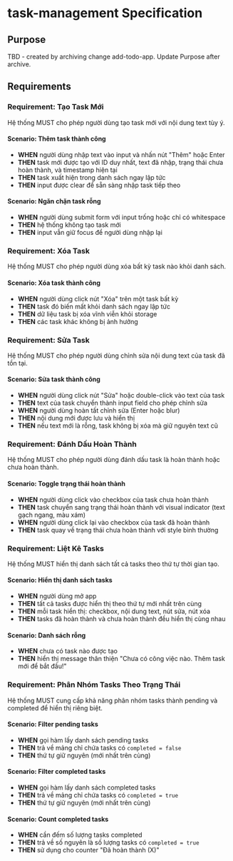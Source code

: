 # task-management Specification

## Purpose
TBD - created by archiving change add-todo-app. Update Purpose after archive.
## Requirements
### Requirement: Tạo Task Mới
Hệ thống MUST cho phép người dùng tạo task mới với nội dung text tùy ý.

#### Scenario: Thêm task thành công
- **WHEN** người dùng nhập text vào input và nhấn nút "Thêm" hoặc Enter
- **THEN** task mới được tạo với ID duy nhất, text đã nhập, trạng thái chưa hoàn thành, và timestamp hiện tại
- **THEN** task xuất hiện trong danh sách ngay lập tức
- **THEN** input được clear để sẵn sàng nhập task tiếp theo

#### Scenario: Ngăn chặn task rỗng
- **WHEN** người dùng submit form với input trống hoặc chỉ có whitespace
- **THEN** hệ thống không tạo task mới
- **THEN** input vẫn giữ focus để người dùng nhập lại

### Requirement: Xóa Task
Hệ thống MUST cho phép người dùng xóa bất kỳ task nào khỏi danh sách.

#### Scenario: Xóa task thành công
- **WHEN** người dùng click nút "Xóa" trên một task bất kỳ
- **THEN** task đó biến mất khỏi danh sách ngay lập tức
- **THEN** dữ liệu task bị xóa vĩnh viễn khỏi storage
- **THEN** các task khác không bị ảnh hưởng

### Requirement: Sửa Task
Hệ thống MUST cho phép người dùng chỉnh sửa nội dung text của task đã tồn tại.

#### Scenario: Sửa task thành công
- **WHEN** người dùng click nút "Sửa" hoặc double-click vào text của task
- **THEN** text của task chuyển thành input field cho phép chỉnh sửa
- **WHEN** người dùng hoàn tất chỉnh sửa (Enter hoặc blur)
- **THEN** nội dung mới được lưu và hiển thị
- **THEN** nếu text mới là rỗng, task không bị xóa mà giữ nguyên text cũ

### Requirement: Đánh Dấu Hoàn Thành
Hệ thống MUST cho phép người dùng đánh dấu task là hoàn thành hoặc chưa hoàn thành.

#### Scenario: Toggle trạng thái hoàn thành
- **WHEN** người dùng click vào checkbox của task chưa hoàn thành
- **THEN** task chuyển sang trạng thái hoàn thành với visual indicator (text gạch ngang, màu xám)
- **WHEN** người dùng click lại vào checkbox của task đã hoàn thành
- **THEN** task quay về trạng thái chưa hoàn thành với style bình thường

### Requirement: Liệt Kê Tasks
Hệ thống MUST hiển thị danh sách tất cả tasks theo thứ tự thời gian tạo.

#### Scenario: Hiển thị danh sách tasks
- **WHEN** người dùng mở app
- **THEN** tất cả tasks được hiển thị theo thứ tự mới nhất trên cùng
- **THEN** mỗi task hiển thị: checkbox, nội dung text, nút sửa, nút xóa
- **THEN** tasks đã hoàn thành và chưa hoàn thành đều hiển thị cùng nhau

#### Scenario: Danh sách rỗng
- **WHEN** chưa có task nào được tạo
- **THEN** hiển thị message thân thiện "Chưa có công việc nào. Thêm task mới để bắt đầu!"

### Requirement: Phân Nhóm Tasks Theo Trạng Thái
Hệ thống MUST cung cấp khả năng phân nhóm tasks thành pending và completed để hiển thị riêng biệt.

#### Scenario: Filter pending tasks
- **WHEN** gọi hàm lấy danh sách pending tasks
- **THEN** trả về mảng chỉ chứa tasks có `completed = false`
- **THEN** thứ tự giữ nguyên (mới nhất trên cùng)

#### Scenario: Filter completed tasks
- **WHEN** gọi hàm lấy danh sách completed tasks
- **THEN** trả về mảng chỉ chứa tasks có `completed = true`
- **THEN** thứ tự giữ nguyên (mới nhất trên cùng)

#### Scenario: Count completed tasks
- **WHEN** cần đếm số lượng tasks completed
- **THEN** trả về số nguyên là số lượng tasks có `completed = true`
- **THEN** sử dụng cho counter "Đã hoàn thành (X)"

